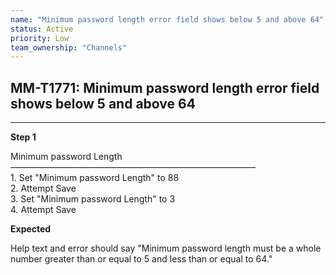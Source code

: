 ```yaml
---
name: "Minimum password length error field shows below 5 and above 64"
status: Active
priority: Low
team_ownership: "Channels"
---
```


## MM-T1771: Minimum password length error field shows below 5 and above 64

---

**Step 1**

Minimum password Length\
————————————————————————————\
1\. Set "Minimum password Length" to 88\
2\. Attempt Save\
3\. Set "Minimum password Length" to 3\
4\. Attempt Save

**Expected**

Help text and error should say "Minimum password length must be a whole number greater than or equal to 5 and less than or equal to 64."
